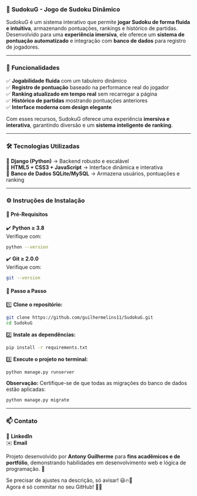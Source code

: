 ### 🧩 **SudokuG - Jogo de Sudoku Dinâmico**
SudokuG é um sistema interativo que permite **jogar Sudoku de forma fluida e intuitiva**, armazenando pontuações, rankings e histórico de partidas. Desenvolvido para uma **experiência imersiva**, ele oferece um **sistema de pontuação automatizado** e integração com **banco de dados** para registro de jogadores.

---

### 🚀 **Funcionalidades**
✅ **Jogabilidade fluida** com um tabuleiro dinâmico  
✅ **Registro de pontuação** baseado na performance real do jogador  
✅ **Ranking atualizado em tempo real** sem recarregar a página  
✅ **Histórico de partidas** mostrando pontuações anteriores  
✅ **Interface moderna com design elegante**  

Com esses recursos, SudokuG oferece uma experiência **imersiva e interativa**, garantindo diversão e um **sistema inteligente de ranking**.

---

### 🛠️ **Tecnologias Utilizadas**
🔹 **Django (Python)** → Backend robusto e escalável  
🔹 **HTML5 + CSS3 + JavaScript** → Interface dinâmica e interativa  
🔹 **Banco de Dados SQLite/MySQL** → Armazena usuários, pontuações e ranking  

---

### ⚙️ **Instruções de Instalação**
#### 📌 **Pré-Requisitos**
✔️ **Python ≥ 3.8**  
Verifique com:  
```sh
python --version
```  
✔️ **Git ≥ 2.0.0**  
Verifique com:  
```sh
git --version
```  

#### 🚀 **Passo a Passo**
1️⃣ **Clone o repositório:**  
```sh
git clone https://github.com/guilhermelins11/SudokuG.git
cd SudokuG
```
2️⃣ **Instale as dependências:**  
```sh
pip install -r requirements.txt
```
3️⃣ **Execute o projeto no terminal:**  
```sh
python manage.py runserver
```

**Observação:** Certifique-se de que todas as migrações do banco de dados estão aplicadas:  
```sh
python manage.py migrate
```

---

### 📫 **Contato**
🔗 **LinkedIn**  
✉️ **Email**  

Projeto desenvolvido por **Antony Guilherme** para **fins acadêmicos e de portfólio**, demonstrando habilidades em desenvolvimento web e lógica de programação. 🚀  

Se precisar de ajustes na descrição, só avisar! 😃🔥🎯  
Agora é só commitar no seu GitHub! 🚀✨
